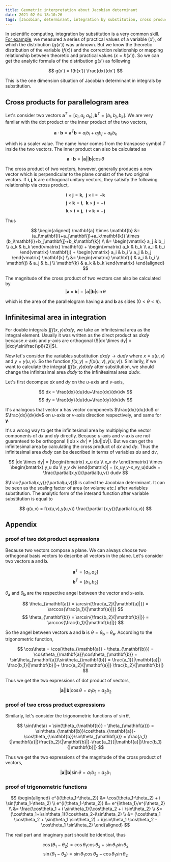 ```yaml
---
title: Geometric interpretation about Jacobian determinant
date: 2021-02-04 18:10:26
tags: [Jacobian, determinant, integration by substitution, cross product, infinitesimal area]
---
```


In scientific computing, integration by substitution is a very common skill. [For example](https://www.psichen.com/2019/09/30/FRET-correcting/), we measured a series of practical values of a variable ($x'$), of which the distribution ($g(x')$) was unknown. But we know the theoretic distribution of the variable ($f(x)$) and the correction relationship or mapping relationship between theoretic and practical values ($x=h(x')$). <!--more-->So we can get the analytic formula of the distribution $g(x')$ as following

$$ g(x') = f(h(x')) \frac{dx}{dx'} $$

This is the one dimension situation of Jacobian determinant in integrals by substitution.

## Cross products for parallelogram area

Let's consider two vectors $\mathbf{a}^T = [a_i,a_j, a_k], \mathbf{b}^T = [b_i, b_j, b_k]$. We are very familar with the dot product or the inner product of the two vectors,

$$ \mathbf{a} \cdot \mathbf{b} = \mathbf{a}^T\mathbf{b} = a_ib_i+a_jb_j+a_kb_k $$

which is a scaler value. The name *inner* comes from the transpose symbol $T$ inside the two vectors. The inner product can also be calculated as

$$ \mathbf{a} \cdot \mathbf{b} = |\mathbf{a}||\mathbf{b}|\cos\theta $$

The cross product of two vectors, however, generally produces a new vector which is perpendicular to the plane consist of the two original vectors. If $\mathbf{i}, \mathbf{j}, \mathbf{k}$ are orthogonal unitary vectors, they satisify the following relationship via cross product,

$$ \mathbf{i} \times \mathbf{j} = \mathbf{k},~~ \mathbf{j} \times \mathbf{i} = -\mathbf{k} $$
$$ \mathbf{j} \times \mathbf{k} = \mathbf{i},~~ \mathbf{k} \times \mathbf{j} = -\mathbf{i} $$
$$ \mathbf{k} \times \mathbf{i} = \mathbf{j},~~ \mathbf{i} \times \mathbf{k} = -\mathbf{j} $$

Thus

$$ \begin{aligned}
\mathbf{a} \times \mathbf{b} &= (a_i\mathbf{i}+a_j\mathbf{j}+a_k\mathbf{k}) \times (b_i\mathbf{i}+b_j\mathbf{j}+b_k\mathbf{k}) \\
                             &= \begin{vmatrix} a_j & b_j \\ a_k & b_k \end{vmatrix} \mathbf{i} + \begin{vmatrix} a_k & b_k \\ a_i & b_i \end{vmatrix} \mathbf{j} + \begin{vmatrix} a_i & b_i \\ a_j & b_j \end{vmatrix} \mathbf{k} \\
                             &= \begin{vmatrix} \mathbf{i} & a_i & b_i \\ \mathbf{j} & a_j & b_j \\ \mathbf{k} & a_k & b_k \end{vmatrix}
\end{aligned} $$

The magnitude of the cross product of two vectors can also be calculated by
$$ |\mathbf{a} \times \mathbf{b}| = |\mathbf{a}||\mathbf{b}|\sin\theta $$

which is the area of the parallelogram having $\mathbf{a}$ and $\mathbf{b}$ as sides ($0 < \theta < \pi$).

## Infinitesimal area in integration

For double integrals $\iint f(x,y) dxdy$, we take an infinitesimal area as the integral element. Usually it was written as the direct product as $dxdy$ because $x$-axis and $y$-axis are orthogonal ($|dx \times dy| = |dxdy\sin\frac{\pi}{2}|$).

Now let's consider the variables substitution $dxdy \to dudv$ where $x=x(u,v)$ and $y=y(u,v)$. So the function $f(x,y) = f(x(u,v),y(u,v))$. Similarily, if we want to calculate the integral $\iint f(x,y) dxdy$ after substitution, we should change the infinitesimal area $dxdy$ to the infinitesimal area $dudv$.

Let's first decompse $dx$ and $dy$ on the $u$-axis and $v$-axis,

$$ dx = \frac{dx}{du}du+\frac{dx}{dv}dv $$
$$ dy = \frac{dy}{du}du+\frac{dy}{dv}dv $$

It's analogous that vector $\mathbf{x}$ has vector components $\frac{dx}{du}du$ or $\frac{dx}{dv}dv$ on $u$-axis or $v$-axis direction respectively, and same for $\mathbf{y}$.

It's a wrong way to get the infinitesimal area by multiplying the vector components of $dx$ and $dy$ directly. Because $u$-axis and $v$-axis are not guaranteed to be orthogonal ($|du \times dv| \neq |du||dv|$). But we can get the infinitesimal area by calculating the cross product of $dx$ and $dy$. Thus the infinitesimal area $dxdy$ can be described in terms of variables $du$ and $dv$,

$$ |dx \times dy| = |\begin{bmatrix} x_u du \\ x_v dv \end{bmatrix} \times \begin{bmatrix} y_u du \\ y_v dv \end{bmatrix}| = (x_uy_v-x_vy_u)dudv = \frac{\partial(x,y)}{\partial(u,v)} dudv $$

$\frac{\partial(x,y)}{\partial(u,v)}$ is called the Jacobian determinant. It can be seen as the scaling factor of area (or volume *etc.*) after variables substitution. The analytic form of the interand function after variable substitution is equal to

$$ g(u,v) = f(x(u,v),y(u,v)) \frac{\partial (x,y)}{\partial (u,v)} $$

## Appendix
### proof of two dot product expressions

Because two vectors compose a plane. We can always choose two orthogonal basis vectors to describe all vectors in the plane. Let's consider two vectors $\mathbf{a}$ and $\mathbf{b}$.

$$ \mathbf{a}^T = [a_1, a_2] $$
$$ \mathbf{b}^T = [b_1, b_2] $$

$\theta_{\mathbf{a}}$ and $\theta_{\mathbf{b}}$ are the respective angel between the vector and $x$-axis.

$$ \theta_{\mathbf{a}} = \arcsin{\frac{a_2}{|\mathbf{a}|}} = \arccos{\frac{a_1}{|\mathbf{a}|}} $$
$$ \theta_{\mathbf{b}} = \arcsin{\frac{b_2}{|\mathbf{b}|}} = \arccos{\frac{b_1}{|\mathbf{b}|}} $$

So the angel between vectors $\mathbf{a}$ and $\mathbf{b}$ is $\theta = \theta_{\mathbf{b}} - \theta_{\mathbf{a}}$. According to the trigonometric function,

$$ \cos\theta = \cos(\theta_{\mathbf{a}} - \theta_{\mathbf{b}}) = \cos\theta_{\mathbf{a}}\cos\theta_{\mathbf{b}} + \sin\theta_{\mathbf{a}}\sin\theta_{\mathbf{b}} = \frac{a_1}{|\mathbf{a}|} \frac{b_1}{|\mathbf{b}|}+ \frac{a_2}{|\mathbf{a}|} \frac{b_2}{|\mathbf{b}|} $$

Thus we get the two expressions of dot product of vectors,

$$ |\mathbf{a}||\mathbf{b}|\cos\theta = a_1b_1+a_2b_2 $$

### proof of two cross product expressions

Similarly, let's consider the trigonometric functions of $\sin\theta$,

$$ \sin(\theta) = \sin(\theta_{\mathbf{b}} - \theta_{\mathbf{a}}) = \sin\theta_{\mathbf{b}}\cos\theta_{\mathbf{a}}-\cos\theta_{\mathbf{b}}\sin\theta_{\mathbf{a}} = \frac{a_1}{|\mathbf{a}|}\frac{b_2}{|\mathbf{b}|}-\frac{a_2}{|\mathbf{a}|}\frac{b_1}{|\mathbf{b}|} $$

Thus we get the two expressions of the magnitude of the cross product of vectors,

$$ |\mathbf{a}||\mathbf{b}|\sin\theta = a_1b_2-a_2b_1 $$

### proof of trigonometric functions
$$ \begin{aligned}
e^{i(\theta_1-\theta_2)} &= \cos(\theta_1-\theta_2) + i \sin(\theta_1-\theta_2) \\
e^{i(\theta_1-\theta_2)} &= e^{i\theta_1}/e^{i\theta_2} \\
                         &= \frac{\cos\theta_1 + i \sin\theta_1}{\cos\theta_2 + i \sin\theta_2} \\
                         &= (\cos\theta_1+i\sin\theta_1)(\cos\theta_2-i\sin\theta_2) \\
                         &= (\cos\theta_1 \cos\theta_2 + \sin\theta_1 \sin\theta_2) + i(\sin\theta_1 \cos\theta_2 - \cos\theta_1 \sin\theta_2)
\end{aligned} $$

The real part and imaginary part should be identical, thus

$$ \cos(\theta_1-\theta_2) = \cos\theta_1 \cos\theta_2 + \sin\theta_1 \sin\theta_2 $$
$$ \sin(\theta_1-\theta_2) = \sin\theta_1 \cos\theta_2 - \cos\theta_1 \sin\theta_2 $$

